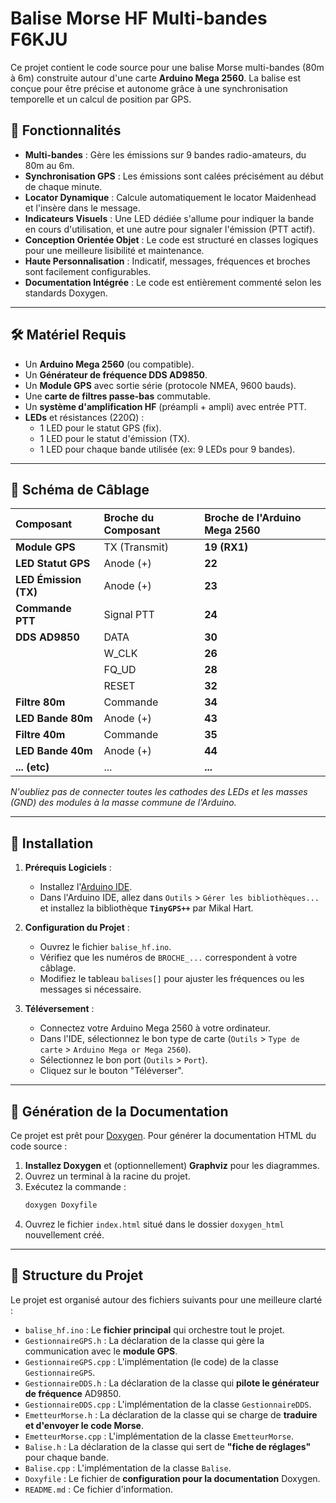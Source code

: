 # Balise Morse HF Multi-bandes F6KJU

Ce projet contient le code source pour une balise Morse multi-bandes (80m à 6m) construite autour d'une carte **Arduino Mega 2560**. La balise est conçue pour être précise et autonome grâce à une synchronisation temporelle et un calcul de position par GPS.

## 🧭 Fonctionnalités

* **Multi-bandes** : Gère les émissions sur 9 bandes radio-amateurs, du 80m au 6m.
* **Synchronisation GPS** : Les émissions sont calées précisément au début de chaque minute.
* **Locator Dynamique** : Calcule automatiquement le locator Maidenhead et l'insère dans le message.
* **Indicateurs Visuels** : Une LED dédiée s'allume pour indiquer la bande en cours d'utilisation, et une autre pour signaler l'émission (PTT actif).
* **Conception Orientée Objet** : Le code est structuré en classes logiques pour une meilleure lisibilité et maintenance.
* **Haute Personnalisation** : Indicatif, messages, fréquences et broches sont facilement configurables.
* **Documentation Intégrée** : Le code est entièrement commenté selon les standards Doxygen.

***

## 🛠️ Matériel Requis

* Un **Arduino Mega 2560** (ou compatible).
* Un **Générateur de fréquence DDS AD9850**.
* Un **Module GPS** avec sortie série (protocole NMEA, 9600 bauds).
* Une **carte de filtres passe-bas** commutable.
* Un **système d'amplification HF** (préampli + ampli) avec entrée PTT.
* **LEDs** et résistances (220Ω) :
    * 1 LED pour le statut GPS (fix).
    * 1 LED pour le statut d'émission (TX).
    * 1 LED pour chaque bande utilisée (ex: 9 LEDs pour 9 bandes).

***

## 🔌 Schéma de Câblage

| Composant          | Broche du Composant | Broche de l'Arduino Mega 2560 |
| :----------------- | :------------------ | :---------------------------- |
| **Module GPS** | TX (Transmit)       | **19 (RX1)** |
| **LED Statut GPS** | Anode (+)           | **22** |
| **LED Émission (TX)** | Anode (+)           | **23** |
| **Commande PTT** | Signal PTT          | **24** |
| **DDS AD9850** | DATA                | **30** |
|                    | W\_CLK              | **26** |
|                    | FQ\_UD              | **28** |
|                    | RESET               | **32** |
| **Filtre 80m** | Commande            | **34** |
| **LED Bande 80m** | Anode (+)           | **43** |
| **Filtre 40m** | Commande            | **35** |
| **LED Bande 40m** | Anode (+)           | **44** |
| **... (etc)** | ...                 | **...** |

*N'oubliez pas de connecter toutes les cathodes des LEDs et les masses (GND) des modules à la masse commune de l'Arduino.*

***

## 🚀 Installation

1.  **Prérequis Logiciels** :
    * Installez l'[Arduino IDE](https://www.arduino.cc/en/software).
    * Dans l'Arduino IDE, allez dans `Outils` > `Gérer les bibliothèques...` et installez la bibliothèque **`TinyGPS++`** par Mikal Hart.

2.  **Configuration du Projet** :
    * Ouvrez le fichier `balise_hf.ino`.
    * Vérifiez que les numéros de `BROCHE_...` correspondent à votre câblage.
    * Modifiez le tableau `balises[]` pour ajuster les fréquences ou les messages si nécessaire.

3.  **Téléversement** :
    * Connectez votre Arduino Mega 2560 à votre ordinateur.
    * Dans l'IDE, sélectionnez le bon type de carte (`Outils` > `Type de carte` > `Arduino Mega or Mega 2560`).
    * Sélectionnez le bon port (`Outils` > `Port`).
    * Cliquez sur le bouton "Téléverser".

***

## 📄 Génération de la Documentation

Ce projet est prêt pour [Doxygen](https://www.doxygen.nl/). Pour générer la documentation HTML du code source :

1.  **Installez Doxygen** et (optionnellement) **Graphviz** pour les diagrammes.
2.  Ouvrez un terminal à la racine du projet.
3.  Exécutez la commande :
    ```sh
    doxygen Doxyfile
    ```
4.  Ouvrez le fichier `index.html` situé dans le dossier `doxygen_html` nouvellement créé.

***

## 📂 Structure du Projet

Le projet est organisé autour des fichiers suivants pour une meilleure clarté :

* `balise_hf.ino` : Le **fichier principal** qui orchestre tout le projet.
* `GestionnaireGPS.h` : La déclaration de la classe qui gère la communication avec le **module GPS**.
* `GestionnaireGPS.cpp` : L'implémentation (le code) de la classe `GestionnaireGPS`.
* `GestionnaireDDS.h` : La déclaration de la classe qui **pilote le générateur de fréquence** AD9850.
* `GestionnaireDDS.cpp` : L'implémentation de la classe `GestionnaireDDS`.
* `EmetteurMorse.h` : La déclaration de la classe qui se charge de **traduire et d'envoyer le code Morse**.
* `EmetteurMorse.cpp` : L'implémentation de la classe `EmetteurMorse`.
* `Balise.h` : La déclaration de la classe qui sert de **"fiche de réglages"** pour chaque bande.
* `Balise.cpp` : L'implémentation de la classe `Balise`.
* `Doxyfile` : Le fichier de **configuration pour la documentation** Doxygen.
* `README.md` : Ce fichier d'information.